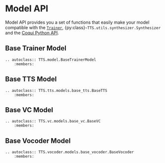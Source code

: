 # Model API
Model API provides you a set of functions that easily make your model compatible
with the [`Trainer`](trainer_api.md),
{py:class}`~TTS.utils.synthesizer.Synthesizer` and the [Coqui Python
API](../inference.md).

## Base Trainer Model

```{eval-rst}
.. autoclass:: TTS.model.BaseTrainerModel
    :members:
```

## Base TTS Model

```{eval-rst}
.. autoclass:: TTS.tts.models.base_tts.BaseTTS
    :members:
```

## Base VC Model

```{eval-rst}
.. autoclass:: TTS.vc.models.base_vc.BaseVC
    :members:
```

## Base Vocoder Model

```{eval-rst}
.. autoclass:: TTS.vocoder.models.base_vocoder.BaseVocoder
    :members:
```
